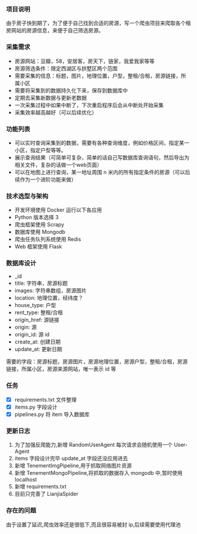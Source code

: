 ### 项目说明
由于房子快到期了，为了便于自己找到合适的房源，写一个爬虫项目来爬取各个租房网站的房源信息，来便于自己筛选房源。

### 采集需求
* 房源网站：豆瓣，58，安居客，房天下，链家，我爱我家等等
* 房源筛选条件：限定西湖区与拱墅区两个范围
* 需要采集的信息：标题，图片，地理位置，户型，整租/合租，房源链接，所属小区
* 需要将采集到的数据持久化下来，保存到数据库中
* 定期去采集新数据与更新老数据
* 一次采集过程中如果中断了，下次重启程序后会从中断处开始采集
* 采集效率越高越好（可以后续优化）

### 功能列表
* 可以实时查询采集到的数据，需要有各种查询维度，例如价格区间，指定某一小区，指定户型等等。
* 展示查询结果（可简单可复杂，简单的话自己写数据库查询语句，然后导出为相关文件，复杂的话做一个web页面）
* 可以在地图上进行查询，某一地址周围 n 米内的所有指定条件的房源（可以后续作为一个进阶功能来做）

### 技术选型与架构
* 开发环境使用 Docker 运行以下各应用
* Python 版本选择 3
* 爬虫框架使用 Scrapy
* 数据库使用 Mongodb
* 爬虫任务队列系统使用 Redis
* Web 框架使用 Flask

### 数据库设计
* _id
* title: 字符串，房源标题
* images: 字符串数组，房源图片
* location: 地理位置，经纬度？
* house_type: 户型
* rent_type: 整租/合租
* origin_href: 源链接
* origin: 源
* origin_id: 源 id
* create_at: 创建日期
* update_at: 更新日期

需要的字段：房源标题，房源图片，房源地理位置，房源户型，整租/合租，房源链接，所属小区，房源来源网站，唯一表示 id 等 

### 任务
- [x] requirements.txt 文件整理
- [x] items.py 字段设计
- [x] pipelines.py 将 item 导入数据库

### 更新日志
1. 为了加强反爬能力,新增 RandomUserAgent 每次请求会随机使用一个 User-Agent
2. items 字段设计完毕 update_at 字段还没应用进去
3. 新增 TenementImgPipeline,用于抓取网络图片资源
4. 新增 TenementMongoPipeline,将抓取的数据存入 mongodb 中,暂时使用 localhost
5. 新增 requirements.txt
6. 目前只完善了 LianjiaSpider

### 存在的问题
由于设置了延迟,爬虫效率还是很低下,而且很容易被封 ip,后续需要使用代理池


